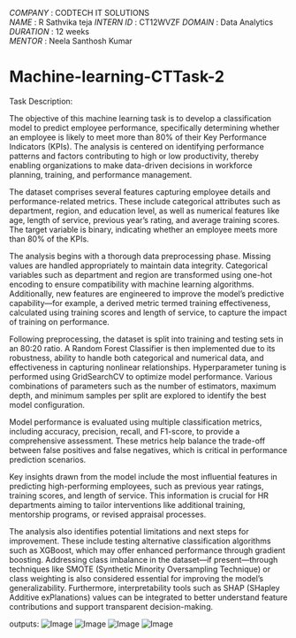 *COMPANY* : CODTECH IT SOLUTIONS  
*NAME* : R Sathvika teja 
*INTERN ID* : CT12WVZF 
*DOMAIN* : Data Analytics  
*DURATION* : 12 weeks  
*MENTOR* : Neela Santhosh Kumar 

# Machine-learning-CTTask-2

Task Description:

The objective of this machine learning task is to develop a classification model to predict employee performance, specifically determining whether an employee is likely to meet more than 80% of their Key Performance Indicators (KPIs). The analysis is centered on identifying performance patterns and factors contributing to high or low productivity, thereby enabling organizations to make data-driven decisions in workforce planning, training, and performance management.

The dataset comprises several features capturing employee details and performance-related metrics. These include categorical attributes such as department, region, and education level, as well as numerical features like age, length of service, previous year’s rating, and average training scores. The target variable is binary, indicating whether an employee meets more than 80% of the KPIs.

The analysis begins with a thorough data preprocessing phase. Missing values are handled appropriately to maintain data integrity. Categorical variables such as department and region are transformed using one-hot encoding to ensure compatibility with machine learning algorithms. Additionally, new features are engineered to improve the model’s predictive capability—for example, a derived metric termed training effectiveness, calculated using training scores and length of service, to capture the impact of training on performance.

Following preprocessing, the dataset is split into training and testing sets in an 80:20 ratio. A Random Forest Classifier is then implemented due to its robustness, ability to handle both categorical and numerical data, and effectiveness in capturing nonlinear relationships. Hyperparameter tuning is performed using GridSearchCV to optimize model performance. Various combinations of parameters such as the number of estimators, maximum depth, and minimum samples per split are explored to identify the best model configuration.

Model performance is evaluated using multiple classification metrics, including accuracy, precision, recall, and F1-score, to provide a comprehensive assessment. These metrics help balance the trade-off between false positives and false negatives, which is critical in performance prediction scenarios.

Key insights drawn from the model include the most influential features in predicting high-performing employees, such as previous year ratings, training scores, and length of service. This information is crucial for HR departments aiming to tailor interventions like additional training, mentorship programs, or revised appraisal processes.

The analysis also identifies potential limitations and next steps for improvement. These include testing alternative classification algorithms such as XGBoost, which may offer enhanced performance through gradient boosting. Addressing class imbalance in the dataset—if present—through techniques like SMOTE (Synthetic Minority Oversampling Technique) or class weighting is also considered essential for improving the model’s generalizability. Furthermore, interpretability tools such as SHAP (SHapley Additive exPlanations) values can be integrated to better understand feature contributions and support transparent decision-making.


outputs:
![Image](https://github.com/user-attachments/assets/10f95f82-f1ef-449a-b356-b12f79eea687)
![Image](https://github.com/user-attachments/assets/745623df-99b4-4336-b82d-447b1e4e6355)
![Image](https://github.com/user-attachments/assets/3b833876-ac47-478c-8611-7c3f6ac8abe8)
![Image](https://github.com/user-attachments/assets/56b980cf-eea6-42f5-a891-098adbe8d611)
